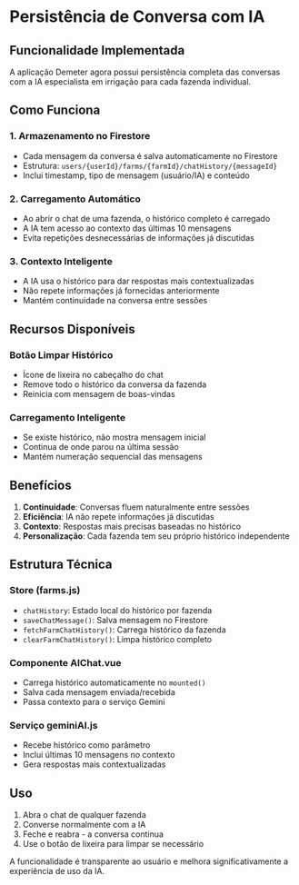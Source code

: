 # Persistência de Conversa com IA

## Funcionalidade Implementada

A aplicação Demeter agora possui persistência completa das conversas com a IA especialista em irrigação para cada fazenda individual.

## Como Funciona

### 1. Armazenamento no Firestore

- Cada mensagem da conversa é salva automaticamente no Firestore
- Estrutura: `users/{userId}/farms/{farmId}/chatHistory/{messageId}`
- Inclui timestamp, tipo de mensagem (usuário/IA) e conteúdo

### 2. Carregamento Automático

- Ao abrir o chat de uma fazenda, o histórico completo é carregado
- A IA tem acesso ao contexto das últimas 10 mensagens
- Evita repetições desnecessárias de informações já discutidas

### 3. Contexto Inteligente

- A IA usa o histórico para dar respostas mais contextualizadas
- Não repete informações já fornecidas anteriormente
- Mantém continuidade na conversa entre sessões

## Recursos Disponíveis

### Botão Limpar Histórico

- Ícone de lixeira no cabeçalho do chat
- Remove todo o histórico da conversa da fazenda
- Reinicia com mensagem de boas-vindas

### Carregamento Inteligente

- Se existe histórico, não mostra mensagem inicial
- Continua de onde parou na última sessão
- Mantém numeração sequencial das mensagens

## Benefícios

1. **Continuidade**: Conversas fluem naturalmente entre sessões
2. **Eficiência**: IA não repete informações já discutidas
3. **Contexto**: Respostas mais precisas baseadas no histórico
4. **Personalização**: Cada fazenda tem seu próprio histórico independente

## Estrutura Técnica

### Store (farms.js)

- `chatHistory`: Estado local do histórico por fazenda
- `saveChatMessage()`: Salva mensagem no Firestore
- `fetchFarmChatHistory()`: Carrega histórico da fazenda
- `clearFarmChatHistory()`: Limpa histórico completo

### Componente AIChat.vue

- Carrega histórico automaticamente no `mounted()`
- Salva cada mensagem enviada/recebida
- Passa contexto para o serviço Gemini

### Serviço geminiAI.js

- Recebe histórico como parâmetro
- Inclui últimas 10 mensagens no contexto
- Gera respostas mais contextualizadas

## Uso

1. Abra o chat de qualquer fazenda
2. Converse normalmente com a IA
3. Feche e reabra - a conversa continua
4. Use o botão de lixeira para limpar se necessário

A funcionalidade é transparente ao usuário e melhora significativamente a experiência de uso da IA.
